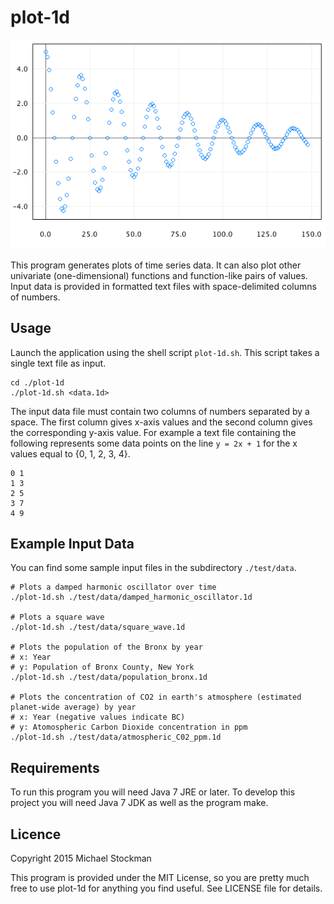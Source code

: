 # plot-1d
![Screenshot of sine function scatter plot](./resources/images/screenshots/damped_harmonic_oscillator.png)

This program generates plots of time series data. It can also plot other univariate (one-dimensional) functions and function-like pairs of values. Input data is provided in formatted text files with space-delimited columns of numbers.

## Usage
Launch the application using the shell script `plot-1d.sh`. This script takes a single text file as input.

```
cd ./plot-1d
./plot-1d.sh <data.1d>
```

The input data file must contain two columns of numbers separated by a space. The first column gives x-axis values and the second column gives the corresponding y-axis value. For example a text file containing the following represents some data points on the line `y = 2x + 1` for the x values equal to {0, 1, 2, 3, 4}.

```
0 1
1 3
2 5
3 7
4 9
```

## Example Input Data

You can find some sample input files in the subdirectory `./test/data`.

```
# Plots a damped harmonic oscillator over time
./plot-1d.sh ./test/data/damped_harmonic_oscillator.1d

# Plots a square wave
./plot-1d.sh ./test/data/square_wave.1d

# Plots the population of the Bronx by year
# x: Year
# y: Population of Bronx County, New York
./plot-1d.sh ./test/data/population_bronx.1d

# Plots the concentration of CO2 in earth's atmosphere (estimated planet-wide average) by year
# x: Year (negative values indicate BC)
# y: Atomospheric Carbon Dioxide concentration in ppm
./plot-1d.sh ./test/data/atmospheric_C02_ppm.1d
```

## Requirements
To run this program you will need Java 7 JRE or later. To develop this project you will need Java 7 JDK as well as the program make.

## Licence
Copyright 2015 Michael Stockman

This program is provided under the MIT License, so you are pretty much free to use plot-1d for anything you find useful. See LICENSE file for details.
